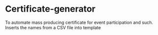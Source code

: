 # Certificate-generator
To automate mass producing certificate for event participation and such.
Inserts the names from a CSV file into template 
